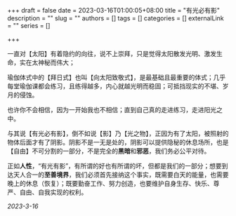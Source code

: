 +++
draft = false
date = 2023-03-16T01:00:05+08:00
title = "有光必有影"
description = ""
slug = ""
authors = []
tags = []
categories = []
externalLink = ""
series = []

+++

 一直对【太阳】有着隐约的向往，说不上崇拜，只是觉得太阳散发光明、激发生命，实在太神秘而伟大；

瑜伽体式中的【拜日式】也叫【向太阳致敬式】，是最基础且最重要的体式；几乎每堂瑜伽课都会练习，且练得越多，内心就越光明而稳固；可抵挡现实的不堪、岁月的侵蚀。

也许你不会相信，因为一开始我也不相信；直到自己真的走进练习，走进阳光之中。

与其说【有光必有影】，倒不如说【影】乃【光之物】，正因为有了太阳，被照射的物体后面才有了阴影。阴影不是一无是处的，阴影可以提供隐秘的休息场所，也是【自由】不可分割的一部分，不是完全的**黑暗**和**邪恶**，我们务必公平对待。

正如**人性**，“有光有影”，有所谓的好也有所谓的坏，但都是我们的一部分；想要到达天人合一的**至善境界**，我们必须首先接纳这个事实，既需要白天的能量，也需要晚上的休息（恢复）；既要勤奋工作、努力创造，也要维护自身生存、快乐、尊严、自由、自我实现的权利。 

 *2023-3-16*  